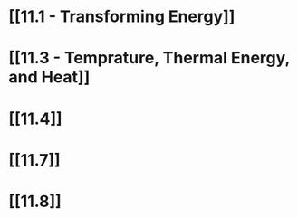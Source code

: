 # [[11.1 - Transforming Energy]]
# [[11.3 - Temprature, Thermal Energy, and Heat]]
# [[11.4]]
# [[11.7]]
# [[11.8]]
